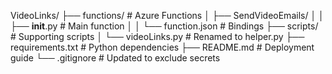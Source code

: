 VideoLinks/
├── functions/               # Azure Functions
│   ├── SendVideoEmails/
│   │   ├── __init__.py      # Main function
│   │   └── function.json    # Bindings
├── scripts/                 # Supporting scripts
│   └── videoLinks.py        # Renamed to helper.py
├── requirements.txt         # Python dependencies
├── README.md                # Deployment guide
└── .gitignore               # Updated to exclude secrets